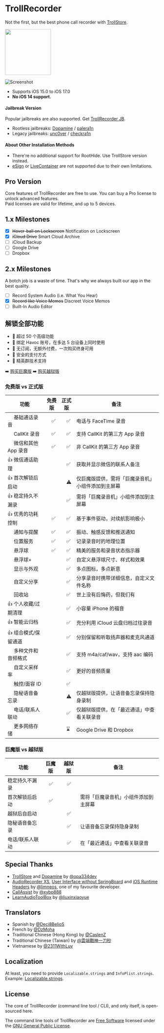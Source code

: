 # TrollRecorder

Not the first, but the best phone call recorder with [TrollStore](https://ios.cfw.guide/installing-trollstore/).

[now-on-havoc]: https://havoc.app/package/trollrecorder

[<img width="150" src="https://docs.havoc.app/img/badges/get_square.svg" />][now-on-havoc]

![Screenshot](./res/screenshot.png)

- Supports iOS 15.0 to iOS 17.0
- **No iOS 14 support.**

#### Jailbreak Version

Popular jailbreaks are also supported. Get [TrollRecorder JB](https://havoc.app/package/trollrecorderjb).

- Rootless jailbreaks: [Dopamine](https://github.com/opa334/Dopamine) / [palera1n](https://palera.in/)
- Legacy jailbreaks: [unc0ver](https://unc0ver.dev/) / [checkra1n](https://checkra.in/)

#### About Other Installation Methods

- There're no additional support for RootHide. Use TrollStore version instead.
- [eSign](https://twitter.com/EsignPatch) or [LiveContainer](https://github.com/khanhduytran0/LiveContainer) are not supported due to their own limitations.

## Pro Version

Core features of TrollRecorder are free to use. You can buy a Pro license to unlock advanced features.  
Paid licenses are valid for lifetime, and up to 5 devices.

## 1.x Milestones

- [x] <del>Hover-ball on Lockscreen</del> Notification on Lockscreen
- [x] <del>iCloud Drive</del> Smart Cloud Archive
- [ ] iCloud Backup
- [ ] Google Drive
- [ ] Dropbox

## 2.x Milestones

A botch job is a waste of time. That's why we always built our app in the best quality.

- [ ] Record System Audio (i.e. What You Hear)
- [x] <del>Record like Voice Memos</del> Discreet Voice Memos
- [ ] Built-In Audio Editor

## 解锁全部功能

- 🌟 超过 50 个高级功能
- 🌟 绑定 Havoc 账号，在多达 5 台设备上同时使用
- 🌟 无订阅，无额外付费，一次购买终身可用
- 🌟 安全的支付方式
- 🌟 精英群技术支持

➡️ [购买巨魔版](https://havoc.app/package/trollrecorder) ➡️ [购买越狱版](https://havoc.app/package/trollrecorderjb)

### 免费版 vs 正式版

| 功能 | 免费版 | 正式版 | 备注 |
|------|------|------|------|
| 　 基础通话录音 | 　✅ | 　✅ | 电话与 FaceTime 录音 |
| 　 CallKit 录音 | 　✅ | 　✅ | 支持 CallKit 的第三方 App 录音 |
| 　 微信和其他 App 录音 | 　✅ | 　✅ | 非 CallKit 的第三方 App 录音 |
| 👍 微信通话助理 | | 　✅ | 获取并显示微信的联系人备注 |
| 👍 首次解锁后启动 | | 　⚠️ | 仅巨魔版提供，需将「巨魔录音机」小组件添加到主屏幕 |
| 👍 稳定持久不漏录 | | 　✅ | 需将「巨魔录音机」小组件添加到主屏幕 |
| 👍 优秀的功耗控制 | 　✅ | 　✅ | 基于事件驱动，对续航影响极小 |
| 　 通知与提醒 | 　✅ | 　✅ | 振动、触感反馈和推送通知 |
| 　 位置服务 | 　✅ | 　✅ | 记录录音时的地理位置 |
| 　 悬浮球 | 　✅ | 　✅ | 精美的服务和录音状态指示器 |
| 　 悬浮球+ | | 　✅ | 自定义悬浮球尺寸、样式和效果 |
| 　 显示与外观 | | 　✅ | 多点图标，多点新意 |
| 　 自定义分享 | | 　✅ | 分享录音时携带详细信息，自定义文件名称 |
| 　 回收站 | | 　✅ | 世上没有后悔药，但我们有 |
| 👍 个人收藏/过期清理 | | 　✅ | 小容量 iPhone 的福音 |
| 👍 智能云归档 | | 　✅ | 充分利用 iCloud 云盘归档过往录音 |
| 👍 组合模式/保留通道 | | 　✅ | 分别保留和听取扬声器和麦克风通道 |
| 　 多种文件和音频格式 | | 　✅ | 支持 m4a/caf/wav，支持 aac 编码 |
| 　 自定义采样率 | | 　✅ | 更好的音频质量 |
| 　 触控/面容 ID | | 　✅ | |
| 　 隐秘语音备忘录 | | 　⚠️ | 仅越狱版提供，让语音备忘录保持隐身录制 |
| 　 电话/联系人联动 | | 　✅ | 仅越狱版提供，在「最近通话」中查看关联录音 |
| 　 更多网络存储 | | 　⌛️ | Google Drive 和 Dropbox |

### 巨魔版 vs 越狱版

| 功能 | 巨魔版 | 越狱版 | 备注 |
|------|------|------|------|
| 稳定持久不漏录 | 　✅ | 　✅ | |
| 首次解锁后启动 | 　✅ | | 需将「巨魔录音机」小组件添加到主屏幕 |
| 越狱后自启动 | | 　✅ | |
| 隐秘语音备忘录 | | 　✅ | 让语音备忘录保持隐身录制 |
| 电话/联系人联动 | | 　✅ | 在「最近通话」中查看关联录音 |

## Special Thanks

- [TrollStore](https://github.com/opa334/TrollStore) and [Dopamine](https://github.com/opa334/Dopamine) by [@opa334dev](https://twitter.com/opa334dev)
- [AudioRecorder XS](https://limneos.net/audiorecorderxs/), [User Interface without SpringBoard](https://github.com/limneos/UIDaemon) and [iOS Runtime Headers](https://developer.limneos.net/) by [@limneos](https://twitter.com/limneos), one of my favourite developer.
- [CallAssist](https://buy.htv123.com) by [@xybp888](https://github.com/xybp888)
- [LearnAudioToolBox](https://github.com/liuxinxiaoyue/LearnAudioToolBox) by [@liuxinxiaoyue](https://github.com/liuxinxiaoyue)

## Translators

- Spanish by [@Deci8BelioS](https://github.com/Deci8BelioS)
- French by [@DzMoha](https://twitter.com/contact_nadhir)
- Traditional Chinese (Hong Kong) by [@CaslenZ](https://github.com/CaslenZ)
- Traditional Chinese (Taiwan) by [@雲端戰神一刀秒](https://github.com/mp614t)
- Vietnamese by [@2311WithLuv](https://www.facebook.com/If2019)

## Localization

At least, you need to provide `Localizable.strings` and `InfoPlist.strings`. Example: [Localizable.strings](https://github.com/Lessica/TrollRecorder/blob/main/res/en.lproj/Localizable.strings).

## License

The core of TrollRecorder (command line tool / CLI), and only itself, is open-sourced here.

The command line tools of TrollRecorder are [Free Software](https://www.gnu.org/philosophy/free-sw.html) licensed under the [GNU General Public License](LICENSE).
